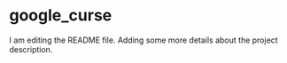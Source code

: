 # google_curse
I am editing the README file. Adding some more details about the project description.

